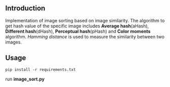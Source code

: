## Introduction

Implementation of image sorting based on image similarity. The algorithm to get hash value of the specific image includes **Average hash**(aHash), **Different hash**(dHash), **Perceptual hash**(pHash) and **Color moments** algorithm. *Hamming distance* is used to measure the similarity between two images.

## Usage
`pip install -r requirements.txt`

run __image_sort.py__
